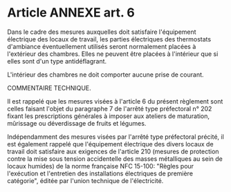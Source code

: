 # Article ANNEXE art. 6

Dans le cadre des mesures auxquelles doit satisfaire l'équipement électrique des locaux de travail, les parties électriques des thermostats d'ambiance éventuellement utilisés seront normalement placées à l'extérieur des chambres. Elles ne peuvent être placées à l'intérieur que si elles sont d'un type antidéflagrant.

L'intérieur des chambres ne doit comporter aucune prise de courant.

COMMENTAIRE TECHNIQUE.

Il est rappelé que les mesures visées à l'article 6 du présent règlement sont celles faisant l'objet du paragraphe 7 de l'arrêté type préfectoral n° 202 fixant les prescriptions générales à imposer aux ateliers de maturation, mûrissage ou déverdissage de fruits et légumes.

Indépendamment des mesures visées par l'arrêté type préfectoral précité, il est également rappelé que l'équipement électrique des divers locaux de travail doit satisfaire aux exigences de l'article 210 (mesures de protection contre la mise sous tension accidentelle des masses métalliques au sein de locaux humides) de la norme française NFC 15-100: "Règles pour l'exécution et l'entretien des installations électriques de première catégorie", éditée par l'union technique de l'électricité.
